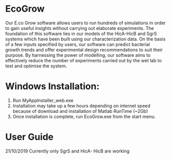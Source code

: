 # EcoGrow
Our E.co Grow software allows users to run hundreds of simulations in order to gain useful insights without carrying out elaborate experiments. The foundation of this software lies in our models of the HicA-HicB and SgrS systems which have been built using our characterization data. On the basis of a few inputs specified by users, our software can predict bacterial growth trends and offer experimental design recommendations to suit their purpose. By harnessing the power of modelling, our software aims to effectively reduce the number of experiments carried out by the wet lab to test and optimise the system.

# Windows Installation:
1. Run MyAppInstaller_web.exe
2. Installation may take up a few hours depending on internet speed because of download and installation of Matlab RunTime (~2Gb)
3. Once installation is complete, run EcoGrow.exe from the start menu.


# User Guide
21/10/2019  Currently only SgrS and HicA- HicB are working
